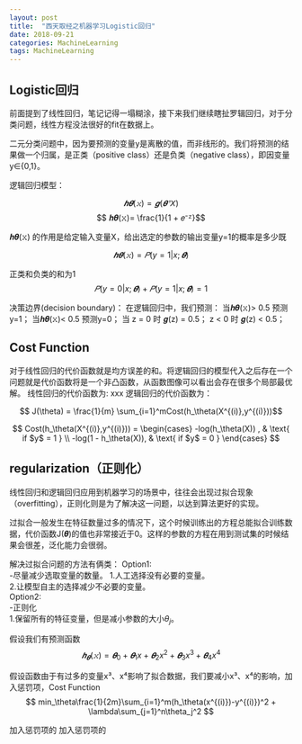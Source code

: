 ```yaml
---
layout: post
title:  "西天取经之机器学习Logistic回归"
date: 2018-09-21
categories: MachineLearning
tags: MachineLearning
---
```



## Logistic回归

前面提到了线性回归，笔记记得一塌糊涂，接下来我们继续瞎扯罗辑回归，对于分类问题，线性方程没法很好的fit在数据上。

二元分类问题中，因为要预测的变量y是离散的值，而非线形的。我们将预测的结果做一个归属，是正类（positive class）还是负类（negative class），即因变量y∈{0,1}。

逻辑回归模型：

$$ 𝒉𝜽(𝚡) = 𝒈(𝜽ᐪ𝘟)$$
$$ 𝒉𝜽(𝚡)= \frac{1}{1 + 𝑒⁻ᙆ}$$

𝒉𝜽(𝚡) 的作用是给定输入变量X，给出选定的参数的输出变量y=1的概率是多少既

$$ 𝒉𝜽(𝚡) = 𝑃 (y=1|x;𝜽) $$

正类和负类的和为1
$$ 𝑃 (y=0|x;𝜽) + 𝑃 (y=1|x;𝜽) = 1$$


决策边界(decision boundary)：
在逻辑回归中，我们预测：
当𝒉𝜽(𝚡)> 0.5 预测y=1；
当𝒉𝜽(𝚡)< 0.5 预测y=0；
当 z = 0 时 𝒈(z) = 0.5；
  z < 0 时 𝒈(z) < 0.5；
  
## Cost Function

对于线性回归的代价函数就是均方误差的和。将逻辑回归的模型代入之后存在一个问题就是代价函数将是一个非凸函数，从函数图像可以看出会存在很多个局部最优解。
线性回归的代价函数为: xxx
逻辑回归的代价函数为：

$$ J(\theta) = \frac{1}{m} \sum_{i=1}^mCost(h_\theta(X^{(i)},y^{(i)}))$$

$$ Cost(h_\theta(X^{(i)},y^{(i)})) = \begin{cases}
-log(h_\theta(X)) ,  & \text{ if $y$ = 1 } \\
-log(1 - h_\theta(X)),  & \text{ if $y$ = 0 }
\end{cases}
$$


## regularization（正则化）

线性回归和逻辑回归应用到机器学习的场景中，往往会出现过拟合现象（overfitting），正则化则是为了解决这一问题，以达到算法更好的实现。

过拟合一般发生在特征数量过多的情况下，这个时候训练出的方程总能拟合训练数据，代价函数J(𝜽)的值也非常接近于0。这样的参数的方程在用到测试集的时候结果会很差，泛化能力会很弱。

解决过拟合问题的方法有俩类：
Option1:   
-尽量减少选取变量的数量。
    1.人工选择没有必要的变量。      
    2.让模型自主的选择减少不必要的变量。    
Option2:    
-正则化  
    1.保留所有的特征变量，但是减小参数的大小$\theta_j$。  

假设我们有预测函数 $$ 𝒉_𝜽(𝚡) = 𝜽_0 + 𝜽_1x + 𝜽_2x^2 + 𝜽_3x^3 + 𝜽_4x^4 $$

假设函数由于有过多的变量x³、x⁴影响了拟合数据，我们要减小x³、x⁴的影响，加入惩罚项，Cost Function
$$ min_\theta\frac{1}{2m}\sum_{i=1}^m(h_\theta(x^{(i)})-y^{(i)})^2 + \lambda\sum_{j=1}^n\theta_j^2 $$

加入惩罚项的
加入惩罚项的









